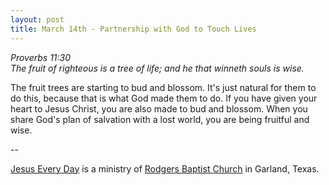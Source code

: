```yaml
---
layout: post
title: March 14th - Partnership with God to Touch Lives
---
```


_Proverbs 11:30  
The fruit of righteous is a tree of life; and he that winneth souls
is wise._

The fruit trees are starting to bud and blossom. It's just natural
for them to do this, because that is what God made them to do. If you
have given your heart to Jesus Christ, you are also made to bud and
blossom. When you share God's plan of salvation with a lost world,
you are being fruitful and wise.

 --

<a href=http://jesuseveryday.net>Jesus Every Day</a> is a ministry of <a href=http://rodgersbaptist.net>Rodgers Baptist Church</a> in Garland, Texas.

